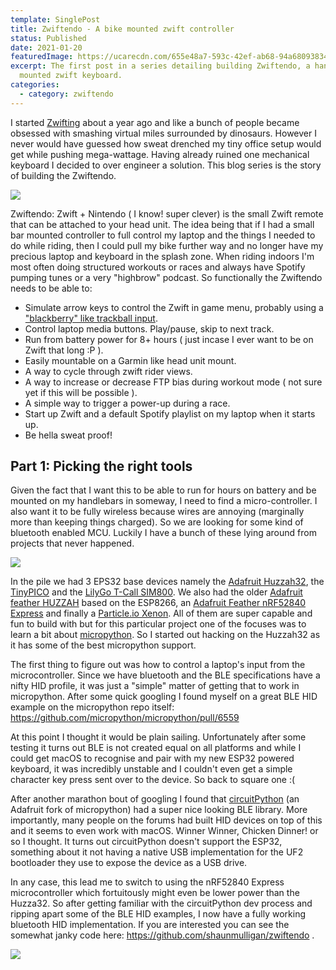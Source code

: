 ```yaml
---
template: SinglePost
title: Zwiftendo - A bike mounted zwift controller
status: Published
date: 2021-01-20
featuredImage: https://ucarecdn.com/655e48a7-593c-42ef-ab68-94a680938348/-/crop/1718x1829/14,259/-/preview/-/enhance/75/
excerpt: The first post in a series detailing building Zwiftendo, a handle bar
  mounted zwift keyboard.
categories:
  - category: zwiftendo
---
```

I started [Zwifting](https://zwift.com/) about a year ago and like a bunch of people became obsessed with smashing virtual miles surrounded by dinosaurs. However I never would have guessed how sweat drenched my tiny office setup would get while pushing mega-wattage. Having already ruined one mechanical keyboard I decided to over engineer a solution. This blog series is the story of building the Zwiftendo.

![](https://ucarecdn.com/c099448d-a5af-4a28-947f-99272e74a320/)

Zwiftendo: Zwift + Nintendo ( I know! super clever) is the small Zwift remote that can be attached to your head unit. The idea being that if I had a small bar mounted controller to full control my laptop and the things I needed to do while riding, then I could pull my bike further way and no longer have my precious laptop and keyboard in the splash zone. When riding indoors I'm most often doing structured workouts or races and always have Spotify pumping tunes or a very "highbrow" podcast. So functionally the Zwiftendo needs to be able to:

* Simulate arrow keys to control the Zwift in game menu, probably using a ["blackberry" like trackball input](https://shop.pimoroni.com/products/trackball-breakout). 
* Control laptop media buttons. Play/pause, skip to next track.
* Run from battery power for 8+ hours ( just incase I ever want to be on Zwift that long :P ).
* Easily mountable on a Garmin like head unit mount.
* A way to cycle through zwift rider views.
* A way to increase or decrease FTP bias during workout mode ( not sure yet if this will be possible ).
* A simple way to trigger a power-up during a race.
* Start up Zwift and a default Spotify playlist on my laptop when it starts up.
* Be hella sweat proof!

## Part 1: Picking the right tools

Given the fact that I want this to be able to run for hours on battery and be mounted on my handlebars in someway, I need to find a micro-controller. I also want it to be fully wireless because wires are annoying (marginally more than keeping things charged). So we are looking for some kind of bluetooth enabled MCU. Luckily I have a bunch of these lying around from projects that never happened.

![](https://ucarecdn.com/9ec8af1c-cd4d-44cc-9a0a-ad18f22c6d51/-/preview/-/rotate/270/)

In the pile we had 3 EPS32 base devices namely the [Adafruit Huzzah32](https://www.adafruit.com/product/3405), the [TinyPICO](https://www.tinypico.com/) and the [LilyGo T-Call SIM800](https://github.com/Xinyuan-LilyGO/LilyGo-T-Call-SIM800). We also had the older [Adafruit feather HUZZAH](https://www.adafruit.com/product/2821) based on the ESP8266, an [Adafruit Feather nRF52840 Express](https://www.adafruit.com/product/4062)  and finally a [Particle.io Xenon](https://docs.particle.io/xenon/). All of them are super capable and fun to build with but for this particular project one of the focuses was to learn a bit about [micropython](http://micropython.org/). So I started out hacking on the Huzzah32 as it has some of the best micropython support. 

The first thing to figure out was how to control a laptop's input from the microcontroller. Since we have bluetooth and the BLE specifications have a nifty HID profile, it was just a "simple" matter of getting that to work in micropython. After some quick googling I found myself on a great BLE HID example on the micropython repo itself: https://github.com/micropython/micropython/pull/6559 

At this point I thought it would be plain sailing. Unfortunately after some testing it turns out BLE is not created equal on all platforms and while I could get macOS to recognise and pair with my new ESP32 powered keyboard, it was incredibly unstable and I couldn't even get a simple character key press sent over to the device. So back to square one :(

After another marathon bout of googling I found that [circuitPython](https://circuitpython.org/) (an Adafruit fork of micropython) had a super nice looking BLE library. More importantly, many people on the forums had built HID devices on top of this and it seems to even work with macOS. Winner Winner, Chicken Dinner! or so I thought. It turns out circuitPython doesn't support the ESP32, something about it not having a native USB implementation for the UF2 bootloader they use to expose the device as a USB drive.

In any case, this lead me to switch to using the nRF52840 Express microcontroller which fortuitously might even be lower power than the Huzza32. So after getting familiar with the circuitPython dev process and ripping apart some of the BLE HID examples, I now have a fully working bluetooth HID implementation. If you are interested you can see the somewhat janky code here: https://github.com/shaunmulligan/zwiftendo .

![](https://ucarecdn.com/7d1b6d1e-b780-4543-8fdc-2b4aff170592/)